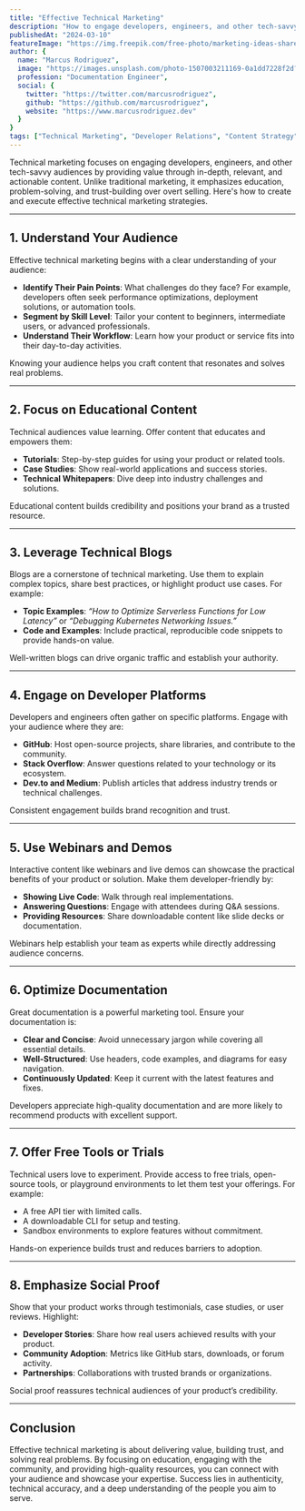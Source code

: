 ```yaml
---
title: "Effective Technical Marketing"
description: "How to engage developers, engineers, and other tech-savvy audiences through value-driven content"
publishedAt: "2024-03-10"
featureImage: "https://img.freepik.com/free-photo/marketing-ideas-share-research-planning-concept_53876-127431.jpg"
author: {
  name: "Marcus Rodriguez",
  image: "https://images.unsplash.com/photo-1507003211169-0a1dd7228f2d?w=500&h=500&fit=crop",
  profession: "Documentation Engineer",
  social: {
    twitter: "https://twitter.com/marcusrodriguez",
    github: "https://github.com/marcusrodriguez",
    website: "https://www.marcusrodriguez.dev"
  }
}
tags: ["Technical Marketing", "Developer Relations", "Content Strategy"]
---
```


Technical marketing focuses on engaging developers, engineers, and other tech-savvy audiences by providing value through in-depth, relevant, and actionable content. Unlike traditional marketing, it emphasizes education, problem-solving, and trust-building over overt selling. Here's how to create and execute effective technical marketing strategies.

---

## 1. **Understand Your Audience**

Effective technical marketing begins with a clear understanding of your audience:

- **Identify Their Pain Points**: What challenges do they face? For example, developers often seek performance optimizations, deployment solutions, or automation tools.
- **Segment by Skill Level**: Tailor your content to beginners, intermediate users, or advanced professionals.
- **Understand Their Workflow**: Learn how your product or service fits into their day-to-day activities.

Knowing your audience helps you craft content that resonates and solves real problems.

---

## 2. **Focus on Educational Content**

Technical audiences value learning. Offer content that educates and empowers them:

- **Tutorials**: Step-by-step guides for using your product or related tools.
- **Case Studies**: Show real-world applications and success stories.
- **Technical Whitepapers**: Dive deep into industry challenges and solutions.

Educational content builds credibility and positions your brand as a trusted resource.

---

## 3. **Leverage Technical Blogs**

Blogs are a cornerstone of technical marketing. Use them to explain complex topics, share best practices, or highlight product use cases. For example:

- **Topic Examples**: *“How to Optimize Serverless Functions for Low Latency”* or *“Debugging Kubernetes Networking Issues.”*
- **Code and Examples**: Include practical, reproducible code snippets to provide hands-on value.

Well-written blogs can drive organic traffic and establish your authority.

---

## 4. **Engage on Developer Platforms**

Developers and engineers often gather on specific platforms. Engage with your audience where they are:

- **GitHub**: Host open-source projects, share libraries, and contribute to the community.
- **Stack Overflow**: Answer questions related to your technology or its ecosystem.
- **Dev.to and Medium**: Publish articles that address industry trends or technical challenges.

Consistent engagement builds brand recognition and trust.

---

## 5. **Use Webinars and Demos**

Interactive content like webinars and live demos can showcase the practical benefits of your product or solution. Make them developer-friendly by:

- **Showing Live Code**: Walk through real implementations.
- **Answering Questions**: Engage with attendees during Q&A sessions.
- **Providing Resources**: Share downloadable content like slide decks or documentation.

Webinars help establish your team as experts while directly addressing audience concerns.

---

## 6. **Optimize Documentation**

Great documentation is a powerful marketing tool. Ensure your documentation is:

- **Clear and Concise**: Avoid unnecessary jargon while covering all essential details.
- **Well-Structured**: Use headers, code examples, and diagrams for easy navigation.
- **Continuously Updated**: Keep it current with the latest features and fixes.

Developers appreciate high-quality documentation and are more likely to recommend products with excellent support.

---

## 7. **Offer Free Tools or Trials**

Technical users love to experiment. Provide access to free trials, open-source tools, or playground environments to let them test your offerings. For example:

- A free API tier with limited calls.
- A downloadable CLI for setup and testing.
- Sandbox environments to explore features without commitment.

Hands-on experience builds trust and reduces barriers to adoption.

---

## 8. **Emphasize Social Proof**

Show that your product works through testimonials, case studies, or user reviews. Highlight:

- **Developer Stories**: Share how real users achieved results with your product.
- **Community Adoption**: Metrics like GitHub stars, downloads, or forum activity.
- **Partnerships**: Collaborations with trusted brands or organizations.

Social proof reassures technical audiences of your product’s credibility.

---

## Conclusion

Effective technical marketing is about delivering value, building trust, and solving real problems. By focusing on education, engaging with the community, and providing high-quality resources, you can connect with your audience and showcase your expertise. Success lies in authenticity, technical accuracy, and a deep understanding of the people you aim to serve.
